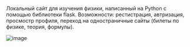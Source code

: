 Локальный сайт для изучения физики, написанный на Python с помощью библиотеки flask. 
Возможности: рестистрация, автризация, просмостр профиля, переход на одностраничные сайты (билеты по физике, теория, формулы).


![image](https://github.com/user-attachments/assets/63f88df0-0c19-4cf2-9d38-00ca3b5f4fee)

